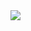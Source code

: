 <img src="https://e1.pxfuel.com/desktop-wallpaper/185/56/desktop-wallpaper-electronic-music-70-aesthetic-horizontal.jpg">

